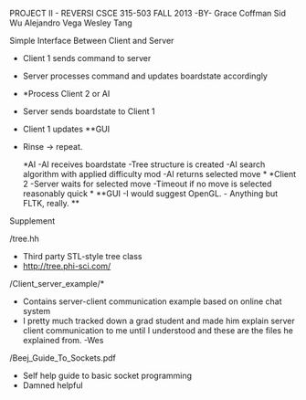 PROJECT II - REVERSI
CSCE 315-503
FALL 2013
	-BY-
Grace Coffman
Sid Wu
Alejandro Vega
Wesley Tang

Simple Interface Between Client and Server
- Client 1 sends command to server
- Server processes command and updates boardstate accordingly
- *Process Client 2 or AI
- Server sends boardstate to Client 1
- Client 1 updates **GUI
- Rinse -> repeat.

	*AI
		-AI receives boardstate
		-Tree structure is created
		-AI search algorithm with applied difficulty mod
		-AI returns selected move
	*
	*Client 2
		-Server waits for selected move
		-Timeout if no move is selected reasonably quick
	*
	**GUI
		-I would suggest OpenGL.
		- Anything but FLTK, really. 
	**

Supplement
	
/tree.hh
- Third party STL-style tree class
- http://tree.phi-sci.com/

/Client_server_example/*
- Contains server-client communication example based on online chat system
- I pretty much tracked down a grad student and made him explain server 
  client communication to me until I understood and these are the files 
  he explained from. -Wes

/Beej_Guide_To_Sockets.pdf
- Self help guide to basic socket programming
- Damned helpful

